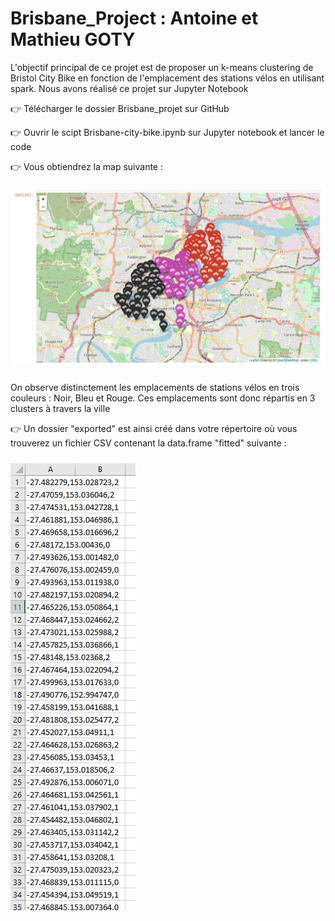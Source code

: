 # Brisbane_Project : Antoine et Mathieu GOTY

L'objectif principal de ce projet est de proposer un k-means clustering de Bristol City Bike en fonction de l'emplacement des stations vélos en utilisant spark. Nous avons réalisé ce projet sur Jupyter Notebook

:point_right: Télécharger le dossier Brisbane_projet sur GitHub

:point_right: Ouvrir le scipt Brisbane-city-bike.ipynb sur Jupyter notebook et lancer le code 

:point_right: Vous obtiendrez la map suivante : 

<img src="output/map.PNG" 
  style="float: center; margin-right: 10px; margin-top: 10px; margin-bottom: 10px;" />

On observe distinctement les emplacements de stations vélos en trois couleurs : Noir, Bleu et Rouge. Ces emplacements sont donc répartis en 3 clusters à travers la ville

:point_right: Un dossier "exported" est ainsi créé dans votre répertoire où vous trouverez un fichier CSV contenant la data.frame "fitted" suivante :

<img src="output/fitted.PNG" 
  style="float: center; margin-right: 10px; margin-top: 10px; margin-bottom: 10px;" />
